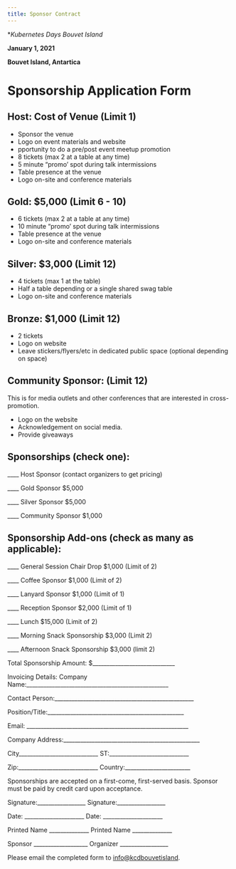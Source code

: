 ```yaml
---
title: Sponsor Contract
---
```

**Kubernetes Days Bouvet Island* 

**January 1, 2021** 

**Bouvet Island, Antartica**

# Sponsorship Application Form

## Host: Cost of Venue (Limit 1)

* Sponsor the venue
* Logo on event materials and website
* pportunity to do a pre/post event meetup promotion
* 8  tickets (max 2 at a table at any time)
* 5 minute “promo’ spot during talk intermissions 
* Table presence at the venue 
* Logo on-site and conference materials 

## Gold: $5,000 (Limit 6 - 10)

* 6 tickets (max 2 at a table at any time)
* 10 minute “promo’ spot during talk intermissions 
* Table presence at the venue 
* Logo on-site and conference materials 

## Silver: $3,000 (Limit 12)

* 4 tickets (max 1 at the table)
* Half a table depending or a single shared swag table
* Logo on-site and conference materials

## Bronze: $1,000 (Limit 12)

* 2 tickets
* Logo on website
* Leave stickers/flyers/etc in dedicated public space (optional depending on space)

## Community Sponsor: (Limit 12) 

This is for media outlets and other conferences that are interested in cross-promotion.

* Logo on the website 
* Acknowledgement on social media.
* Provide giveaways

## Sponsorships (check one):
____    Host Sponsor (contact organizers to get pricing)

____    Gold Sponsor $5,000

____    Silver Sponsor $5,000

____    Community Sponsor $1,000

## Sponsorship Add-ons (check as many as applicable):
____    General Session Chair Drop $1,000 (Limit of 2) 

____    Coffee Sponsor $1,000 (Limit of 2)

____    Lanyard Sponsor $1,000 (Limit of 1)

____    Reception Sponsor $2,000 (Limit of 1)

____    Lunch $15,000 (Limit of 2)

____    Morning Snack Sponsorship $3,000 (Limit 2)

____    Afternoon Snack Sponsorship $3,000 (limit 2)

Total Sponsorship Amount:       $_____________________________

Invoicing Details:
Company Name:__________________________________________________

Contact Person:_________________________________________________

Position/Title:________________________________________________
 
Email: _________________________________________________________

Company Address:________________________________________________

City____________________________ ST:____________________________

Zip:____________________________ Country:_______________________

Sponsorships are accepted on a first-come, first-served basis. 
Sponsor must be paid by credit card upon acceptance. 

Signature:_________________     Signature:_________________

Date: _____________________     Date: _____________________ 

Printed Name ______________     Printed Name ______________

Sponsor ___________________     Organizer _________________

Please email the completed form to [info@kcdbouvetisland](info@kcdbouvetisland).
